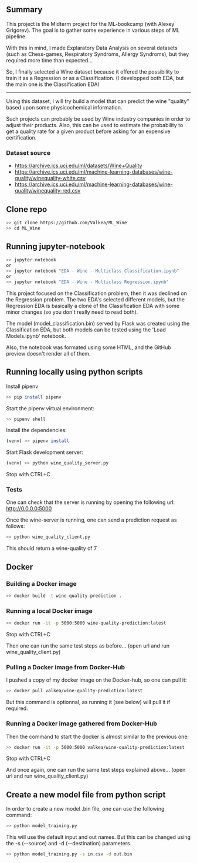 ## Summary

This project is the Midterm project for the ML-bookcamp (with Alexey Grigorev).
The goal is to gather some experience in various steps of ML pipeline.

With this in mind, I made Explaratory Data Analysis on several datasets (such as Chess-games, Respiratory Syndroms, Allergy Syndroms), but they required more time than expected... 

So, I finally selected a Wine dataset because it offered the possibility to train it as a Regression or as a Classification.
(I developped both EDA, but the main one is the Classification EDA)

---

Using this dataset, I will try build a model that can predict the wine "quality" based upon some physicochemical information.

Such projects can probably be used by Wine industry companies in order to adjust their products.
Also, this can be used to estimate the probability to get a quality rate for a given product before asking for an expensive certification.

### Dataset source

- https://archive.ics.uci.edu/ml/datasets/Wine+Quality
- https://archive.ics.uci.edu/ml/machine-learning-databases/wine-quality/winequality-white.csv
- https://archive.ics.uci.edu/ml/machine-learning-databases/wine-quality/winequality-red.csv


## Clone repo

```bash
>> git clone https://github.com/Valkea/ML_Wine 
>> cd ML_Wine
```

## Running jupyter-notebook


```bash
>> jupyter notebook
or
>> jupyter notebook "EDA - Wine - Multiclass Classification.ipynb"
or
>> jupyter notebook "EDA - Wine - Multiclass Regression.ipynb"
```

This project focused on the Classification problem, then it was declined on the Regression problem.
The two EDA's selected different models, but the Regression EDA is basically a clone of the Classification EDA with some minor changes (so you don't really need to read both).

The model (model_classification.bin) served by Flask was created using the Classification EDA, but both models can be tested using the 'Load Models.ipynb' notebook.

Also, the notebook was formated using some HTML, and the GitHub preview doesn't render all of them.

## Running locally using python scripts

Install pipenv
```bash
>> pip install pipenv
```

Start the pipenv virtual environment:
```bash
>> pipenv shell
```

Install the dependencies:
```bash
(venv) >> pipenv install
```

Start Flask development server:
```bash
(venv) >> python wine_quality_server.py
```

Stop with CTRL+C


### Tests
One can check that the server is running by opening the following url:
http://0.0.0.0:5000

Once the wine-server is running, one can send a prediction request as follows:
```bash
>> python wine_quality_client.py
```
This should return a wine-quality of 7

## Docker

### Building a Docker image

```bash
>> docker build -t wine-quality-prediction .
```

### Running a local Docker image

```bash
>> docker run -it -p 5000:5000 wine-quality-prediction:latest
```

Stop with CTRL+C

Then one can run the same test steps as before... (open url and run wine_quality_client.py)

### Pulling a Docker image from Docker-Hub

I pushed a copy of my docker image on the Docker-hub, so one can pull it:

```bash
>> docker pull valkea/wine-quality-prediction:latest
```

But this command is optionnal, as running it (see below) will pull it if required.

### Running a Docker image gathered from Docker-Hub

Then the command to start the docker is almost similar to the previous one:

```bash
>> docker run -it -p 5000:5000 valkea/wine-quality-prediction:latest
```

Stop with CTRL+C

And once again, one can run the same test steps explained above... (open url and run wine_quality_client.py)


## Create a new model file from python script

In order to create a new model .bin file, one can use the following command:

```bash
>> python model_training.py
```
This will use the default input and out names. But this can be changed using the -s (--source) and -d (--destination) parameters.

```bash
>> python model_training.py -s in.csv -d out.bin
```
